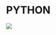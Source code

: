 # PYTHON
![ ](https://www.kindpng.com/imgv/iRbwhJw_python-logo-png-transparent-background-python-logo-png/)
